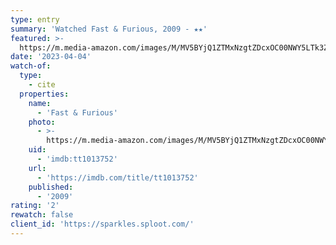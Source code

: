 ```yaml
---
type: entry
summary: 'Watched Fast & Furious, 2009 - ★★'
featured: >-
  https://m.media-amazon.com/images/M/MV5BYjQ1ZTMxNzgtZDcxOC00NWY5LTk3ZjAtYzRhMDhlNDZlOWEzXkEyXkFqcGdeQXVyNzkwMjQ5NzM@._V1_SX300.jpg
date: '2023-04-04'
watch-of:
  type:
    - cite
  properties:
    name:
      - 'Fast & Furious'
    photo:
      - >-
        https://m.media-amazon.com/images/M/MV5BYjQ1ZTMxNzgtZDcxOC00NWY5LTk3ZjAtYzRhMDhlNDZlOWEzXkEyXkFqcGdeQXVyNzkwMjQ5NzM@._V1_SX300.jpg
    uid:
      - 'imdb:tt1013752'
    url:
      - 'https://imdb.com/title/tt1013752'
    published:
      - '2009'
rating: '2'
rewatch: false
client_id: 'https://sparkles.sploot.com/'
---
```

